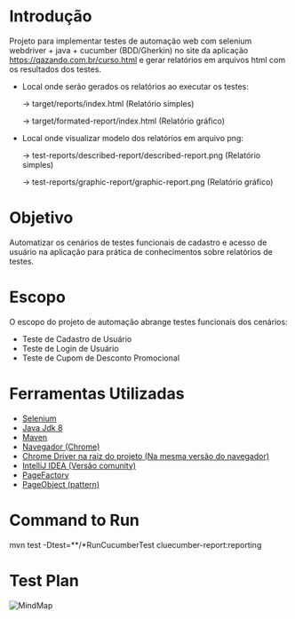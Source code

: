 # Introdução

Projeto para implementar testes de automação web com selenium webdriver + java + cucumber (BDD/Gherkin) no site da aplicação https://qazando.com.br/curso.html e gerar relatórios em arquivos html com os resultados dos testes.


* Local onde serão gerados os relatórios ao executar os testes:

  -> target/reports/index.html (Relatório simples)

  -> target/formated-report/index.html (Relatório gráfico)



* Local onde visualizar modelo dos relatórios em arquivo png:

  -> test-reports/described-report/described-report.png (Relatório simples) 

  -> test-reports/graphic-report/graphic-report.png (Relatório gráfico)


# Objetivo

Automatizar os cenários de testes funcionais de cadastro e acesso de usuário na aplicação para prática de conhecimentos sobre relatórios de testes.


# Escopo

O escopo do projeto de automação abrange testes funcionais dos cenários:

* Teste de Cadastro de Usuário
* Teste de Login de Usuário
* Teste de Cupom de Desconto Promocional


# Ferramentas Utilizadas

* [Selenium](https://www.selenium.dev/downloads/)
* [Java Jdk 8](https://www.oracle.com/java/technologies/downloads/?er=221886#java8-windows)
* [Maven](https://maven.apache.org/download.cgi)
* [Navegador (Chrome)](https://www.google.com/intl/pt-BR/chrome/)
* [Chrome Driver na raiz do projeto (Na mesma versão do navegador)](https://googlechromelabs.github.io/chrome-for-testing/#stable)
* [IntelliJ IDEA (Versão comunity)](https://www.jetbrains.com/idea/download/?section=windows)
* [PageFactory](https://github.com/SeleniumHQ/selenium/wiki/PageFactory)
* [PageObject (pattern)](https://www.selenium.dev/documentation/test_practices/encouraged/page_object_models/)


# Command to Run

mvn test -Dtest=**/*RunCucumberTest cluecumber-report:reporting


# Test Plan


![MindMap](https://github.com/user-attachments/assets/efe0067e-124c-41ea-9b20-7bc1bbed19cb)

